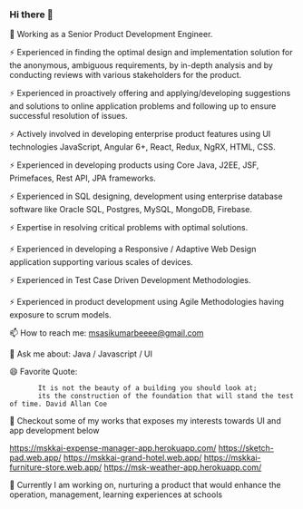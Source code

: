 ### Hi there 👋

<!--
**mskkai/mskkai** is a ✨ _special_ ✨ repository because its `README.md` (this file) appears on your GitHub profile.

Here are some ideas to get you started:

- 🔭 I’m currently working on ...
- 🌱 I’m currently learning ...
- 👯 I’m looking to collaborate on ...
- 🤔 I’m looking for help with ...
- 💬 Ask me about ...
- 📫 How to reach me: ...
- 😄 Pronouns: ...
- ⚡ Fun fact: ...
-->

🔭 Working as a Senior Product Development Engineer.
 
⚡ Experienced in finding the optimal design and implementation solution for the anonymous, ambiguous requirements, by in-depth analysis and by conducting reviews with various stakeholders for the product.

⚡ Experienced in proactively offering and applying/developing suggestions and solutions to online application problems and following up to ensure successful resolution of issues.

⚡ Actively involved in developing enterprise product features using UI technologies JavaScript, Angular 6+, React, Redux, NgRX, HTML, CSS.

⚡ Experienced in developing products using Core Java, J2EE, JSF, Primefaces, Rest API, JPA frameworks.

⚡ Experienced in SQL designing, development using enterprise database software like Oracle SQL, Postgres, MySQL, MongoDB, Firebase. 

⚡ Expertise in resolving critical problems with optimal solutions.

⚡ Experienced in developing a Responsive / Adaptive Web Design application supporting various scales of devices.

⚡ Experienced in Test Case Driven Development Methodologies. 

⚡ Experienced in product development using Agile Methodologies having exposure to scrum models.


📫 How to reach me: msasikumarbeeee@gmail.com

💬 Ask me about: Java / Javascript / UI

😄 Favorite Quote:

           It is not the beauty of a building you should look at; 
           its the construction of the foundation that will stand the test of time. David Allan Coe

🌱 Checkout some of my works that exposes my interests towards UI and app development below

   https://mskkai-expense-manager-app.herokuapp.com/
   https://sketch-pad.web.app/
   https://mskkai-grand-hotel.web.app/
   https://mskkai-furniture-store.web.app/
   https://msk-weather-app.herokuapp.com/

👯 Currently I am working on, nurturing a product that would enhance the operation, management, learning experiences at schools
